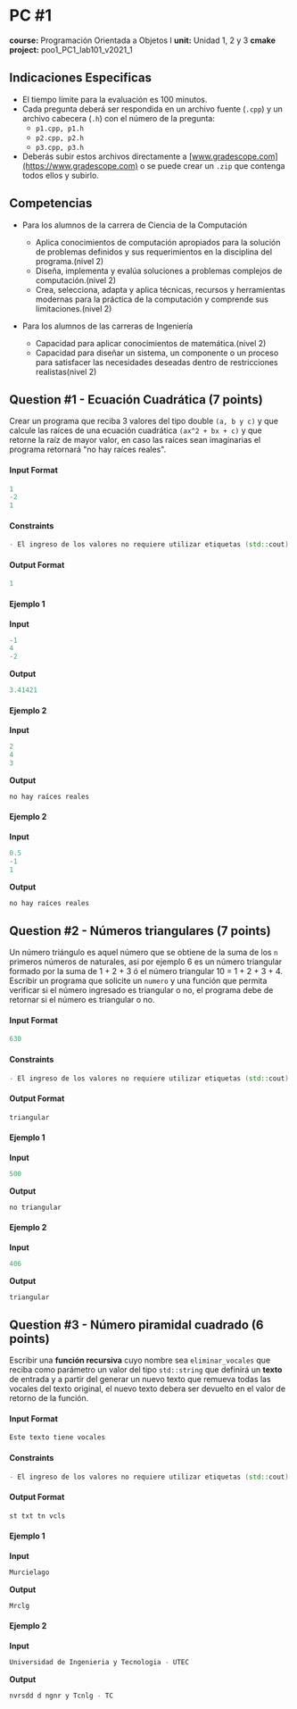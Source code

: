 # PC #1
**course:** Programación Orientada a Objetos I 
**unit:** Unidad 1, 2 y 3 
**cmake project:** poo1_PC1_lab101_v2021_1
## Indicaciones Especificas
- El tiempo límite para la evaluación es 100 minutos.
- Cada pregunta deberá ser respondida en un archivo fuente (`.cpp`) y un archivo cabecera (`.h`) con el número de la pregunta:
    - `p1.cpp, p1.h`
    - `p2.cpp, p2.h`
    - `p3.cpp, p3.h`
- Deberás subir estos archivos directamente a [www.gradescope.com](https://www.gradescope.com) o se puede crear un `.zip` que contenga todos ellos y subirlo.

## Competencias
- Para los alumnos de la carrera de Ciencia de la Computación
    - Aplica conocimientos de computación  apropiados para la solución de problemas definidos y sus requerimientos en la disciplina del programa.(nivel 2)
    - Diseña, implementa y evalúa soluciones a problemas complejos de computación.(nivel 2)
    - Crea, selecciona, adapta y aplica técnicas, recursos y herramientas modernas para la práctica de la computación y comprende sus limitaciones.(nivel 2)

- Para los alumnos de las carreras de Ingeniería
    - Capacidad para aplicar conocimientos de matemática.(nivel 2)
    - Capacidad para diseñar un sistema, un componente o un proceso para satisfacer las necesidades deseadas dentro de restricciones realistas(nivel 2)

## Question #1 - Ecuación Cuadrática (7 points)


Crear un programa que reciba 3 valores del tipo double `(a, b y c)` y que calcule las raíces de una ecuación cuadrática `(ax^2 + bx + c)` y que retorne la raíz de mayor valor, en caso las raíces sean imaginarias el programa retornará "no hay raíces reales".
#### Input Format

```cpp
1
-2
1
```

#### Constraints

```cpp
- El ingreso de los valores no requiere utilizar etiquetas (std::cout)
```

#### Output Format

```cpp
1
```
#### Ejemplo 1
**Input**
```cpp
-1
4
-2
```
**Output**
```cpp
3.41421
```

#### Ejemplo 2
**Input**
```cpp
2
4
3
```
**Output**
```cpp
no hay raíces reales
```

#### Ejemplo 2
**Input**
```cpp
0.5
-1
1
```
**Output**
```cpp
no hay raíces reales
```

## Question #2 - Números triangulares (7 points)

Un número triángulo es aquel número que se obtiene de la suma de los `n` primeros números de naturales, asi por ejemplo 6 es un número triangular formado por la suma de 1 + 2 + 3 ó el número triangular 10 = 1 + 2 + 3 + 4.
Escribir un programa que solicite un `numero` y una función que permita verificar si el número ingresado es triangular o no, el programa debe de retornar si el número es triangular o no.    

#### Input Format

```cpp
630
```

#### Constraints

```cpp
- El ingreso de los valores no requiere utilizar etiquetas (std::cout)
```

#### Output Format

```cpp
triangular
```
#### Ejemplo 1
**Input**
```cpp
500
```
**Output**
```cpp
no triangular
```

#### Ejemplo 2
**Input**
```cpp
406
```
**Output**
```cpp
triangular
```

## Question #3 - Número piramidal cuadrado (6 points)

Escribir una **función recursiva** cuyo nombre sea `eliminar_vocales` que reciba como parámetro un valor del tipo `std::string` que definirá un **texto** de entrada y a partir del generar un nuevo texto que remueva todas las vocales del texto original, el nuevo texto debera ser devuelto en el valor de retorno de la función.

#### Input Format

```cpp
Este texto tiene vocales
```

#### Constraints

```cpp
- El ingreso de los valores no requiere utilizar etiquetas (std::cout)
```

#### Output Format

```cpp
st txt tn vcls
```
#### Ejemplo 1
**Input**
```cpp
Murcielago
```
**Output**
```cpp
Mrclg
```

#### Ejemplo 2
**Input**
```cpp
Universidad de Ingenieria y Tecnologia - UTEC
```
**Output**
```cpp
nvrsdd d ngnr y Tcnlg - TC
```